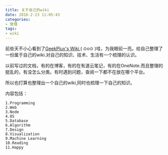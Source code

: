 ```yaml
---
title: 关于自己的wiki
date: 2016-2-23 11:05:43
categories:
- 管理
tags:
- wiki
---
```


前些天不小心看到了[GeekPlux's Wiki](http://geekplux.com/wiki/#org5c96239),( ⊙o⊙ )哇，为我眼前一亮。给自己整理了一份属于自己的wiki.对自己的知识、技术、生活有一个梳理的认识。

以前写过的文档，有的在博客，有的在有道云笔记，有的在OneNote.而且整理的挺乱的，有没怎么分类。有时遇到问题，查阅一下都不在放在哪个平台。

所以也打算也整理出一个自己的wiki,同时也梳理一下自己的知识。

内容包括：

	1.Programming
	2.Web
	3.Node
	4.OS
	5.Database
	6.Algorithm
	7.Design
	8.Visualization
	9.Machine Learning
	10.Reading
	11.Happy

